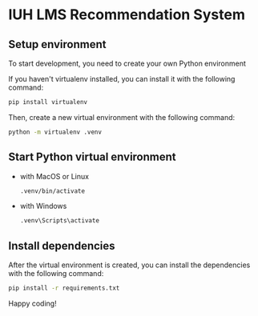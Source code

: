 # IUH LMS Recommendation System

## Setup environment

To start development, you need to create your own Python environment

If you haven't virtualenv installed, you can install it with the following command:

```bash
pip install virtualenv
```

Then, create a new virtual environment with the following command:

```bash
python -m virtualenv .venv
```

## Start Python virtual environment

- with MacOS or Linux

    ```bash
    .venv/bin/activate
    ```

- with Windows

    ```bash
    .venv\Scripts\activate
    ```

## Install dependencies

After the virtual environment is created, you can install the dependencies with the following command:

```bash
pip install -r requirements.txt
```

Happy coding!
